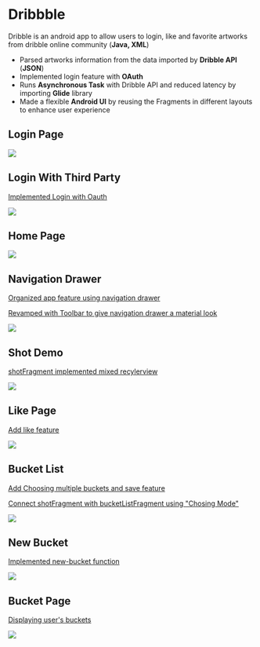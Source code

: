 # Dribbble
Dribble is an android app to allow users to login, like and favorite artworks from dribble
     online community (<Strong>Java, XML</Strong>)
* Parsed artworks information from the data imported by <Strong>Dribble API</Strong> (<Strong>JSON</Strong>)
* Implemented login feature with <Strong>OAuth</Strong>
* Runs <Strong>Asynchronous Task</Strong> with Dribble API and reduced latency by importing <Strong>Glide</Strong> library
* Made a flexible <Strong>Android UI</Strong> by reusing the Fragments in different layouts to enhance user experience
## Login Page
![](/login.png) 
## Login With Third Party
[Implemented Login with Oauth](https://github.com/boeykoo/Dribbble/commit/2a0fb9695584439cce37359cf4f7b3c403a007b8)
 
![](/Oauth.png)
## Home Page
![](/homePage.png)
## Navigation Drawer 
[Organized app feature using navigation drawer](https://github.com/boeykoo/Dribbble/commit/d2fbf5cfa3844c716ed008a7f71ff81b32e5933b)

[Revamped with Toolbar to give navigation drawer a material look](https://github.com/boeykoo/Dribbble/commit/61c699af733afe808dc13bf2a9004f6bef9ff472)

![](/navigationDrawer.png)
## Shot Demo
[shotFragment implemented mixed recylerview](https://github.com/boeykoo/Dribbble/commit/e9eb237c7386f2efb6b8a56b7efcbd3a1ea6d4ee)

![](/shotDemo.png)

## Like Page
[Add like feature](https://github.com/boeykoo/Dribbble/commit/0174b144895a6e94dbf10da88f2d38c7d3ec3f60)

![](/likeDemo.png)
## Bucket List
[Add Choosing multiple buckets and save feature](https://github.com/boeykoo/Dribbble/commit/ebdcbe06ea0577005d008fe20041e4c15d61d915)

[Connect shotFragment with bucketListFragment using "Chosing Mode"](https://github.com/boeykoo/Dribbble/commit/7667beee2b93d83e2b975bc3e7bc1eb0d179c7a7)

![](/bucketList.png)
## New Bucket
[Implemented new-bucket function](https://github.com/boeykoo/Dribbble/commit/878568f28ace841ea1ccb3b395cca36518a706d4)

![](/newBucket.png)
## Bucket Page
[Displaying user's buckets](https://github.com/boeykoo/Dribbble/commit/1bfd02ae6fb7bea964f5b8eed1285b2a242c94d4)

![](/bucketDemo.png)


